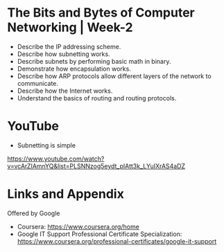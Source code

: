 # The Bits and Bytes of Computer Networking | Week-2

* Describe the IP addressing scheme.
* Describe how subnetting works.
* Describe subnets by performing basic math in binary.
* Demonstrate how encapsulation works.
* Describe how ARP protocols allow different layers of the network to communicate.
* Describe how the Internet works.
* Understand the basics of routing and routing protocols.

YouTube
========================================================

- Subnetting is simple

https://www.youtube.com/watch?v=vcArZIAmnYQ&list=PLSNNzog5eydt_plAtt3k_LYuIXrAS4aDZ

Links and Appendix
========================================================
Offered by Google


- Coursera: https://www.coursera.org/home
- Google IT Support Professional Certificate Specialization: https://www.coursera.org/professional-certificates/google-it-support
